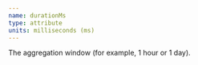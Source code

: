 ```yaml
---
name: durationMs
type: attribute
units: milliseconds (ms)
---
```


The aggregation window (for example, 1 hour or 1 day).